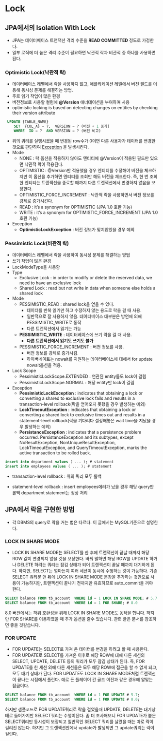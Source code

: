 # Lock



## JPA에서의 Isolation With Lock

* JPA는 데이터베이스 트랜잭션 격리 수준을 **READ COMMITTED** 정도로 가정한다. 
* 일부 로직에 더 높은 격리 수준이 필요하면 낙관적 락과 비관적 중 하나를 사용하면 된다.

  

### Optimistic Lock(낙관적 락)
* 데이터베이스 레벨에서 락을 사용하지 않고, 애플리케이션 레벨에서 버전 필드를 이용해 동시성 문제를 해결하는 방법.
* 주로 읽기 작업이 많은 환경
* 버전정보로 사용할 컬럼에 **@Version** 애너테이션을 부여하여 사용
* optimistic locking is based on detecting changes on entities by checking their version attribute

```sql
 UPDATE {TABLE_NAME}
	SET  {COL_A} = ?,  VERSION = ? (버전 + 1 증가)
	WHERE  ID = ?  AND VERSION = ? (버전 비교)
```
* 위의 쿼리를 실행시켰을 때 변경된 row수가 0이면 다른 사용자가 데이터를 변경한 것으로 판단하여 <u>Exception</u> 을 발생시킨다.
* Mode
  * NONE : 락 옵션을 적용하지 않아도 엔티티에 @Version이 적용된 필드만 있으면 낙관적 락이 적용된다.
  * OPTIMISTIC : @Version만 적용했을 경우 엔티티를 수정해야 버전을 체크하지만 이 옵션을 추가하면 엔티티를 조회만 해도 버전을 체크한다. 즉, 한 번 조회한 엔티티는 트랜잭션을 종료할 때까지 다른 트랜잭션에서 변경하지 않음을 보장한다.
  * OPTIMISTIC_FORCE_INCREMENT : 낙관적 락을 사용하면서 버전 정보를 강제로 증가시킨다.
  * READ : it’s a synonym for OPTIMISTIC (JPA 1.0 호환 기능)
  * WRITE : it’s a synonym for OPTIMISTIC_FORCE_INCREMENT (JPA 1.0 호환 기능)
* Exception
  * **OptimisticLockException** : 버전 정보가 맞지않았을 경우 예외

### Pessimistic Lock(비관적 락)
* 데이터베이스 레벨에서 락을 사용하여 동시성 문제를 해결하는 방법
* 쓰기 작업이 많은 환경
* LockModeType을 사용함
* Type
  * Exclusive Lock : in order to modify or delete the reserved data, we need to have an exclusive lock
  * Shared Lock : read but not write in data when someone else holds a shared lock
* Mode
  * PESSIMISTIC_READ : shared lock을 얻을 수 있다. 
    * 데이터를 반복 읽기만 하고 수정하지 않는 용도로 락을 걸 때 사용. 
    * 일반적으로 잘 사용하지 않음. 데이터베이스 대부분은 방언에 의해 PESSIMISTIC_WRITE로 동작
    * 다른 트랜잭션에서 읽기는 가능 
  * **PESSIMISTIC_WRITE** : 데이터베이스에 쓰기 락을 걸 때 사용. 
    * **다른 트랜잭션에서 읽기도 쓰기도 불가** 
  * PESSIMISTIC_FORCE_INCREMENT : 버전 정보를 사용. 
    * 버전 정보를 강제로 증가시킴. 
    * 하이버네이트는 nowait를 지원하는 데이터베이스에 대해서 for update nowait옵션을 적용.
* Lock Scope
  * PessimisticLockScope.EXTENDED : 연관된 entity들도 lock이 걸림
  * PessimisticLockScope.NORMAL : 해당 entity만 lock이 걸림
* Exception
  * **PessimisticLockException** : indicates that obtaining a lock or converting a shared to exclusive lock fails and results in a transaction-level rollback(락을 얻어오지 못했을 경우 발생하는 예외)
  * **LockTimeoutException** : indicates that obtaining a lock or converting a shared lock to exclusive times out and results in a statement-level rollback(락을 기다리다 설정해놓은 wait time을 지났을 경우 발생하는 예외)
  * **PersistanceException** : indicates that a persistence problem occurred. PersistanceException and its subtypes, except NoResultException, NonUniqueResultException, LockTimeoutException, and QueryTimeoutException, marks the active transaction to be rolled back.

```sql
insert into department values ( ... ); # statement
insert into employees values ( ... ); # statement
```
* transaction-level rollback : 위의 쿼리 모두 롤백

* statement-level rollback : insert employees에러가 났을 경우 해당 query만 롤백 department statement는 정상 처리

  

## JPA에서 락을 구현한 방법
* 각 DBMS의 query로 락을 거는 법은 다르다. 이 글에서는 MySQL기준으로 설명한다.

### LOCK IN SHARE MODE
* LOCK IN SHARE MODE는 SELECT를 한 후에 트랜잭션이 끝날 때까지 해당 ROW 값이 변경되지 않을 것을 보장한다. 바꿔 말하면 해당 ROW를 UPDATE 하거나 DELETE 하려는 쿼리는 잠김 상태가 되어 트랜잭션이 끝날 때까지 대기하게 된다. 하지만, SELECT는 얼마든지 여러 세션이 동시에 수행하는 것이 가능하다. 기존 SELECT 쿼리문 맨 뒤에 LOCK IN SHARE MODE 문장을 추가하는 것만으로 사용이 가능하지만, 트랜잭션이 끝나기 전까지만 유효하므로 auto_commit을 꺼야 한다.

```sql
SELECT balance FROM tb_account  WHERE id = 1 LOCK IN SHARE MODE; # 5.7
SELECT balance FROM tb_account  WHERE id = 1 FOR SHARE; # 8.0
```
8.0 버전에서는 하위 호환성을 위해 LOCK IN SHARE MODE도 동작을 합니다. 하지만 FOR SHARE를 이용하였을 때 추가 옵션을 줄수 있습니다. 관련 글은 문서를 참조하면 좋을 것같습니다.

### FOR UPDATE
* FOR UPDATE는 SELECT로 가져 온 데이터를 변경을 하려고 할 때 사용한다.
* FOR UPDATE로 SELECT를 가져온 이후로 해당 ROW에 대해 다른 세션의 SELECT, UPDATE, DELETE 등의 쿼리가 모두 잠김 상태가 된다. 즉, FOR UPDATE를 한 세션 외에 다른 세션들은 모두 해당 ROW에 접근을 할 수 없게 되고, 모두 대기 상태가 된다. FOR UPDATE도 LOCK IN SHARE MODE처럼 트랜잭션이 끝나는 시점에서 풀린다. 예로 든 플레이어 간 골드 이전과 같은 경우에 알맞는 잠금이다.

```sql
SELECT balance FROM tb_account  WHERE id = 1 FOR UPDATE # 5.7;
SELECT balance FROM tb_account  WHERE id = 1 FOR UPDATE # 8.0;
```
하지만 샘플코드로 FOR UPDATE쿼리로 락을 걸었을때 UPDATE, DELETE는 대기상태로 들어가지만 SELECT쿼리는 수행이된다. 좀 더 조사해보니 FOR UPDATE가 붙은 SELECT쿼리만 동시성이 보장되고 일반적인 SELECT 쿼리를 날렸을 때는 따로 락이 걸리진 않는다. 하지만 그 트랜잭션안에서 update가 발생되면 그 update쿼리는 락이 걸린다.
